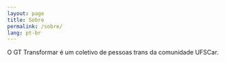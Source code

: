 ```yaml
---
layout: page
title: Sobre
permalink: /sobre/
lang: pt-br
---
```


O GT Transformar é um coletivo de pessoas trans da comunidade UFSCar.